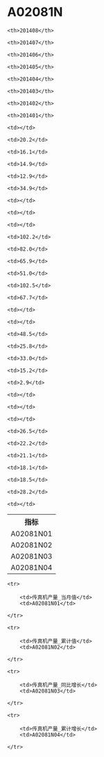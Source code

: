 A02081N
======


<table>

<tr>
    <th>指标</th>
    
    <th>201408</th>
    
    <th>201407</th>
    
    <th>201406</th>
    
    <th>201405</th>
    
    <th>201404</th>
    
    <th>201403</th>
    
    <th>201402</th>
    
    <th>201401</th>
    
</tr>


<tr>
    <td>A02081N01</td>
    
    <td></td>
    
    <td>20.2</td>
    
    <td>16.1</td>
    
    <td>14.9</td>
    
    <td>12.9</td>
    
    <td>34.9</td>
    
    <td></td>
    
    <td></td>
    

</tr>

<tr>
    <td>A02081N02</td>
    
    <td></td>
    
    <td>102.2</td>
    
    <td>82.0</td>
    
    <td>65.9</td>
    
    <td>51.0</td>
    
    <td>102.5</td>
    
    <td>67.7</td>
    
    <td></td>
    

</tr>

<tr>
    <td>A02081N03</td>
    
    <td></td>
    
    <td>48.5</td>
    
    <td>25.8</td>
    
    <td>33.0</td>
    
    <td>15.2</td>
    
    <td>2.9</td>
    
    <td></td>
    
    <td></td>
    

</tr>

<tr>
    <td>A02081N04</td>
    
    <td></td>
    
    <td>26.5</td>
    
    <td>22.2</td>
    
    <td>21.1</td>
    
    <td>18.1</td>
    
    <td>18.5</td>
    
    <td>28.2</td>
    
    <td></td>
    

</tr>


</table>

<table>
    
    <tr>

        <td>传真机产量_当月值</td>
        <td>A02081N01</td>

    </tr>
    
    <tr>

        <td>传真机产量_累计值</td>
        <td>A02081N02</td>

    </tr>
    
    <tr>

        <td>传真机产量_同比增长</td>
        <td>A02081N03</td>

    </tr>
    
    <tr>

        <td>传真机产量_累计增长</td>
        <td>A02081N04</td>

    </tr>
    
</table>